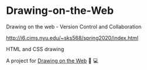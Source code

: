 # Drawing-on-the-Web
Drawing on the web - Version Control and Collaboration

http://i6.cims.nyu.edu/~sks568/spring2020/index.html

<p>HTML and CSS drawing <br>

A project for [Drawing on the Web](https://cs.nyu.edu/courses/spring20/CSCI-UA.0380-001/)
:art: :computer: </p>
